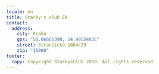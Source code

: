 ```yaml
---
locale: en
title: Starky's club EN
contact:
  address:
    city: Praha
    gps: "50.0660539N, 14.4955483E"
    street: Strančická 1084/29
    zip: "15000"
footer:
  copy: Copyright StarkysClub 2019. All rights reserved
---
```

